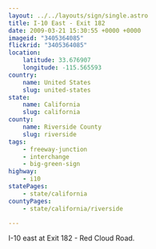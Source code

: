 ```yaml
---
layout: ../../layouts/sign/single.astro
title: I-10 East - Exit 182
date: 2009-03-21 15:30:55 +0000 +0000
imageid: "3405364085"
flickrid: "3405364085"
location:
    latitude: 33.676907
    longitude: -115.565593
country:
    name: United States
    slug: united-states
state:
    name: California
    slug: california
county:
    name: Riverside County
    slug: riverside
tags:
    - freeway-junction
    - interchange
    - big-green-sign
highway:
    - i10
statePages:
    - state/california
countyPages:
    - state/california/riverside

---
```

I-10 east at Exit 182 - Red Cloud Road.
